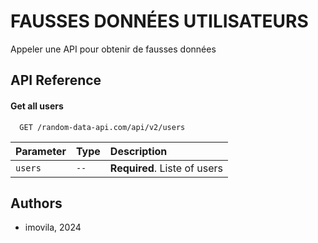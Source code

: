 
# FAUSSES DONNÉES UTILISATEURS

Appeler une API pour obtenir de fausses données


## API Reference

#### Get all users

```http
  GET /random-data-api.com/api/v2/users
```

| Parameter | Type     | Description                |
| :-------- | :------- | :------------------------- |
| `users` | `--` | **Required**. Liste of users |



## Authors

- imovila, 2024